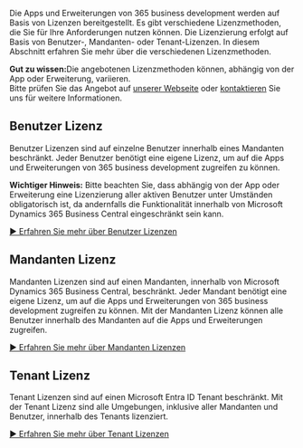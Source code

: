 Die Apps und Erweiterungen von 365 business development werden auf Basis von Lizenzen bereitgestellt. Es gibt verschiedene Lizenzmethoden, die Sie für Ihre Anforderungen nutzen können. Die Lizenzierung erfolgt auf Basis von Benutzer-, Mandanten- oder Tenant-Lizenzen. In diesem Abschnitt erfahren Sie mehr über die verschiedenen Lizenzmethoden.

<div class="alert alert-notice">
    <i class="fa-solid fa-notes"></i> <strong>Gut zu wissen:</strong>Die angebotenen Lizenzmethoden können, abhängig von der App oder Erweiterung, variieren.<br>Bitte prüfen Sie das Angebot auf <a href="https://365businessdev.com" target="_blank">unserer Webseite</a> oder <a href="https://365businessdev.com/kontakt/" target="_blank">kontaktieren</a> Sie uns für weitere Informationen.
</div>

## Benutzer Lizenz

Benutzer Lizenzen sind auf einzelne Benutzer innerhalb eines Mandanten beschränkt. Jeder Benutzer benötigt eine eigene Lizenz, um auf die Apps und Erweiterungen von 365 business development zugreifen zu können.

<div class="alert alert-warn">
    <i class="fa-solid fa-lightbulb"></i> <strong>Wichtiger Hinweis:</strong> Bitte beachten Sie, dass abhängig von der App oder Erweiterung eine Lizenzierung aller aktiven Benutzer unter Umständen obligatorisch ist, da andernfalls die Funktionalität innerhalb von Microsoft Dynamics 365 Business Central eingeschränkt sein kann.
</div>

[▶️ Erfahren Sie mehr über Benutzer Lizenzen](user-license/)

## Mandanten Lizenz

Mandanten Lizenzen sind auf einen Mandanten, innerhalb von Microsoft Dynamics 365 Business Central, beschränkt. Jeder Mandant benötigt eine eigene Lizenz, um auf die Apps und Erweiterungen von 365 business development zugreifen zu können. Mit der Mandanten Lizenz können alle Benutzer innerhalb des Mandanten auf die Apps und Erweiterungen zugreifen.

[▶️ Erfahren Sie mehr über Mandanten Lizenzen](company-license/)

## Tenant Lizenz

Tenant Lizenzen sind auf einen Microsoft Entra ID Tenant beschränkt. Mit der Tenant Lizenz sind alle Umgebungen, inklusive aller Mandanten und Benutzer, innerhalb des Tenants lizenziert. 

[▶️ Erfahren Sie mehr über Tenant Lizenzen](tenant-license/)